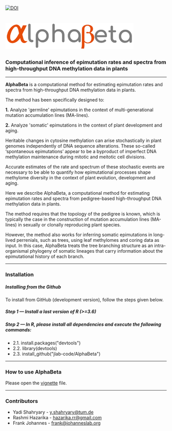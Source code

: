 [![DOI](https://zenodo.org/badge/DOI/10.5281/zenodo.3992612.svg)](https://doi.org/10.5281/zenodo.3992612)


# ![jlab-code/AlphaBeta](vignettes/alphabeta.png)


### Computational inference of epimutation rates and spectra from high-throughput DNA methylation data in plants


------------------------------------------------------------------------

**AlphaBeta** is a computational method for estimating epimutation rates and spectra from high-throughput DNA methylation data in plants.

The method has been specifically designed to:

**1.** Analyze 'germline' epimutations in the context of multi-generational mutation accumulation lines (MA-lines).

**2.** Analyze 'somatic' epimutations in the context of plant development and aging.

Heritable changes in cytosine methylation can arise stochastically in plant genomes independently of DNA sequence alterations. 
These so-called ‘spontaneous epimutations’ appear to be a byproduct of imperfect DNA methylation maintenance during mitotic and meitotic cell divisions. 

Accurate estimates of the rate and spectrum of these stochastic events are necessary to be able to quantify how epimutational processes shape methylome diversity in the context of plant evolution, development and aging. 

Here we describe AlphaBeta, a computational method for estimating epimutation rates and spectra from pedigree-based high-throughput DNA methylation data in plants. 

The method requires that the topology of the pedigree is known, which is typically the case in the construction of mutation accumulation lines (MA-lines) in sexually or clonally reproducing plant species. 

However, the method also works for inferring somatic epimutations in long-lived perrenials, such as trees, using leaf methylomes and coring data as input. In this case, AlphaBeta treats the tree branching structure as an intra-organismal phylogeny of somatic lineages that carry information about the epimutational history of each branch.  

------------------------------------------------------------------------

### Installation


##### Installing from the Github

To install from GitHub (development version), follow the steps given below. 

##### Step 1 — Install a last version of R (>=3.6)

##### Step 2 — In R, please install all dependencies and execute the following commands:
 - 2.1.  install.packages("devtools")
 - 2.2.  library(devtools)
 - 2.3.  install_github("jlab-code/AlphaBeta")

------------------------------------------------------------------------

### How to use AlphaBeta

Please open the [vignette](https://github.com/jlab-code/AlphaBeta/blob/master/vignettes/AlphaBeta.pdf) file.

------------------------------------------------------------------------
### Contributors

- Yadi Shahryary  -  y.shahryary@tum.de
- Rashmi Hazarika -  hazarika.rr@gmail.com  
- Frank Johannes  -  frank@johanneslab.org 


